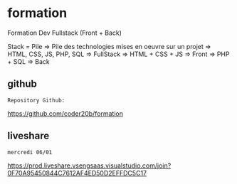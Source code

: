 # formation

Formation Dev Fullstack (Front + Back)

Stack = Pile
=> Pile des technologies mises en oeuvre sur un projet
=> HTML, CSS, JS, PHP, SQL  => FullStack
=> HTML + CSS + JS          => Front
=> PHP + SQL                => Back

## github

    Repository Github:

https://github.com/coder20b/formation

## liveshare

    mercredi 06/01

https://prod.liveshare.vsengsaas.visualstudio.com/join?0F70A95450844C7612AF4ED50D2EFFDC5C17
